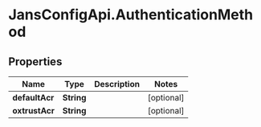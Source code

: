 # JansConfigApi.AuthenticationMethod

## Properties

Name | Type | Description | Notes
------------ | ------------- | ------------- | -------------
**defaultAcr** | **String** |  | [optional] 
**oxtrustAcr** | **String** |  | [optional] 


